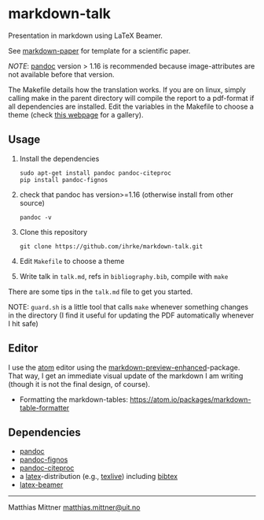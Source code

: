 # markdown-talk

Presentation in markdown using LaTeX Beamer.

See [markdown-paper](https://github.com/ihrke/markdown-paper) for template for a scientific paper.

*NOTE*: [pandoc](http://pandoc.org/) version > 1.16 is recommended because image-attributes are not available before that version.


The Makefile details how the translation works. If you are on linux, simply calling make in the parent directory will compile the report to a pdf-format if all dependencies are installed. Edit the variables in the Makefile to choose a theme (check [this webpage](http://deic.uab.es/~iblanes/beamer_gallery/) for a gallery).


## Usage

1. Install the dependencies

    ~~~{bash}
    sudo apt-get install pandoc pandoc-citeproc
    pip install pandoc-fignos
    ~~~
2. check that pandoc has version>=1.16 (otherwise install from other source)

    ~~~{bash}
    pandoc -v
    ~~~
2. Clone this repository

    ~~~{bash}
    git clone https://github.com/ihrke/markdown-talk.git
    ~~~
3. Edit `Makefile` to choose a theme
4. Write talk in `talk.md`, refs in `bibliography.bib`, compile with `make`

There are some tips in the `talk.md` file to get you started.

NOTE: `guard.sh` is a little tool that calls `make` whenever something changes in the directory (I find it useful for updating the PDF automatically whenever I hit safe)

## Editor

I use the [atom](http://atom.io) editor using the [markdown-preview-enhanced](https://github.com/shd101wyy/markdown-preview-enhanced)-package.
That way, I get an immediate visual update of the markdown I am writing (though it is not the final design, of course).

- Formatting the markdown-tables: https://atom.io/packages/markdown-table-formatter

## Dependencies

- [pandoc](http://pandoc.org/)
- [pandoc-fignos](https://github.com/tomduck/pandoc-fignos)
- [pandoc-citeproc](https://github.com/jgm/pandoc-citeproc)
- a [latex](https://www.latex-project.org/)-distribution (e.g., [texlive](https://www.tug.org/texlive/)) including [bibtex](http://www.bibtex.org/)
- [latex-beamer](https://www.google.no/url?sa=t&rct=j&q=&esrc=s&source=web&cd=3&cad=rja&uact=8&ved=0ahUKEwiSidXzjYHLAhUjnXIKHRUEA5QQFggzMAI&url=http%3A%2F%2Fwww.ctan.org%2Ftex-archive%2Fmacros%2Flatex%2Fcontrib%2Fbeamer%2Fdoc%2Fbeameruserguide.pdf&usg=AFQjCNE2AQ9ERMbIUIUS-wzhXGtX5ozs0w&sig2=ByUFa0FTBmk44RWWL7UJEA)

---

Matthias Mittner <matthias.mittner@uit.no>
